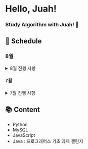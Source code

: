 # Hello, Juah!

### Study Algorithm with Juah! 🍹

## 📅 Schedule

### 8월

<details>
  <summary>8월 진행 사항</summary>

### 1주차: 2024.08.01 ~ 2024.08.04

- [x] 2024.08.01
  - [백준 4949번 - 균형잡힌 세상](https://www.acmicpc.net/problem/4949)
- [x] 2024.08.02
  - [백준 2178번 - 미로 탐색](https://www.acmicpc.net/problem/2178)
- [ ] 2024.08.03
- [ ] 2024.08.04

### 2주차: 2024.08.05 ~ 2024.08.11

- [x] 2024.08.05
  - [백준 7576번 - 토마토](https://www.acmicpc.net/problem/7576)
- [x] 2024.08.06
  - [백준 4179번 - 불!](https://www.acmicpc.net/problem/4179)
- [x] 2024.08.07
  - [백준 1697번 - 숨바꼭질](https://www.acmicpc.net/problem/1697)
- [x] 2024.08.08
  - [백준 1629번 - 곱셈](https://www.acmicpc.net/problem/1629)
- [ ] 2024.08.09
- [ ] 2024.08.10
- [ ] 2024.08.11

### 4주차: 2024.08.19 ~ 2024.08.25

- [x] 2024.08.19
  - [프로그래머스 144855번 - 카테고리 별 도서 판매량 집계하기](https://school.programmers.co.kr/learn/courses/30/lessons/144855)
- [ ] 2024.08.20
- [ ] 2024.08.21
- [ ] 2024.08.22
- [ ] 2024.08.23

### 5주차: 2024.08.26 ~ 2024.08.31

- [ ] 2024.08.26
- [ ] 2024.08.27
- [ ] 2024.08.28
- [ ] 2024.08.29
- [x] 2024.08.30
  - [백준 14940번 - 쉬운 최단거리](https://www.acmicpc.net/problem/14940)


</details>

#### 7월

<details>
  <summary>7월 진행 사항</summary>
  
  ### 1주차: 2024.07.01 ~ 2024.07.07
  - [x] 2024.07.01
    - [백준 1811번 - 단어 정렬](https://www.acmicpc.net/problem/1181)
  - [ ] 2024.07.02
  - [x] 2024.07.03
    - [프로그래머스 - 중복 제거하기](https://school.programmers.co.kr/learn/courses/30/lessons/59408)
    - [백준 1018번 - 체스판 다시 칠하기](https://www.acmicpc.net/problem/1018)
  - [ ] 2024.07.04
  - [ ] 2024.07.05
  - [ ] 2024.07.06
  - [x] 2024.07.07
    - [백준 1260번 - DFS와 BFS](https://www.acmicpc.net/problem/1260)
    - [프로그래머스 - ROOT 아이템 구하기](https://school.programmers.co.kr/learn/courses/30/lessons/273710)
  
  ### 2주차: 2024.07.08 ~ 2024.07.14
  - [ ] 2024.07.08
  - [x] 2024.07.09
    - [백준 7562번 - 나이트의 이동](https://www.acmicpc.net/problem/7562)
  - [ ] 2024.07.10
  - [ ] 2024.07.11
  - [ ] 2024.07.12
  
  ### 3주차: 2024.07.15 ~ 2024.07.21
  - [ ] 2024.07.15
  - [x] 2024.07.16
    - [프로그래머스 - 오프라인/온라인 판매 데이터 통합하기](https://school.programmers.co.kr/learn/courses/30/lessons/131537)
    - [백준 12865 - 평범한 배낭](https://www.acmicpc.net/problem/12865)
  - [ ] 2024.07.17
  - [x] 2024.07.18
    - [프로그래머스 - 불량 사용자](https://school.programmers.co.kr/learn/courses/30/lessons/64064)
  - [ ] 2024.07.19
  
  ### 4주차: 2024.07.22 ~ 2024.07.28
  - [ ] 2024.07.22
  - [x] 2024.07.23
    - [프로그래머스 - 불량 사용자](https://school.programmers.co.kr/learn/courses/30/lessons/64064)
  - [x] 2024.07.24
    - [프로그래머스 - 표 편집](https://school.programmers.co.kr/learn/courses/30/lessons/81303)
  - [x] 2024.07.25
    - [프로그래머스 - 표 편집](https://school.programmers.co.kr/learn/courses/30/lessons/81303)
  - [ ] 2024.07.26
  
  ### 5주차: 2024.07.29 ~ 2024.07.31
  - [x] 2024.07.29
    - [프로그래머스 - 3 x n 타일링](https://school.programmers.co.kr/learn/courses/30/lessons/12902)
  - [x] 2024.07.30
    - [프로그래머스 - 단어 변환](https://school.programmers.co.kr/learn/courses/30/lessons/43163)
  - [x] 2024.07.31
    - [백준 4991 - 로봇 청소기](https://www.acmicpc.net/problem/4991)

</details>

## 📚 Content

- Python
- MySQL
- JavaScript
- Java : 프로그래머스 기초 과제 챌린지

